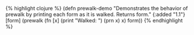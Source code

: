 {% highlight clojure %}
(defn prewalk-demo
  "Demonstrates the behavior of prewalk by printing each form as it is
  walked.  Returns form."
  {:added "1.1"}
  [form]
  (prewalk (fn [x] (print "Walked: ") (prn x) x) form))
{% endhighlight %}
